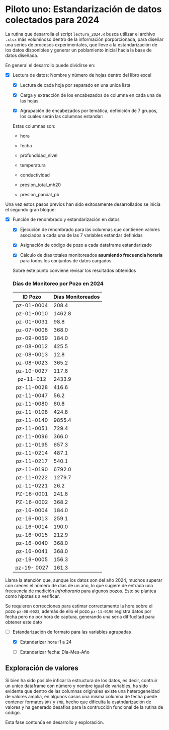 # Piloto uno: Estandarización de datos colectados para 2024

La rutina que desarrolla el script `lectura_2024.R` busca utilizar el archivo `.xlsx` más voluminoso dentro de la información porporcionada, para diseñar una series de procesos experimentales, que lleve a la estandarización de los datos disponibles y generar un poblamiento inicial hacia la base de datos diseñada.

En general el desarrollo puede dividirse en:

- [x] Lectura de datos: Nombre y número de hojas dentro del libro excel
  
  - [x] Lectura de cada hoja por separado en una unica lista
  
  - [x] Carga y extracción de los encabezados de columna en cada una de las hojas
  
  - [x] Agrupación de encabezados por temática, definición de 7 grupos, los cuales serán las columnas estandar: 
  
  Estas columnas son:
  
  - hora
  
  - fecha
  
  - profundidad_nivel
  
  - temperatura
  
  - conductividad
  
  - presion_total_mh20
  
  - presion_parcial_pb

Una vez estos pasos previos han sido exitosamente desarrollados se inicia el segundo gran bloque:

- [x] Función de renombrado y estandarización en datos
  
  - [x] Ejecución de renombrado para las columnas que contienen valores asociados a cada una de las 7 variables estandar definidas
  
  - [x] Asignación de código de pozo a cada dataframe estandarizado
  
  - [x] Cálculo de días totales monitoreados **asumiendo frecuencia horaria** para todos los conjuntos de datos cargados
  
  Sobre este punto conviene revisar los resultados obtenidos
  
  ### Días de Monitoreo por Pozo en 2024
  
  | ID Pozo     | Días Monitoreados |
  |:-----------:| ----------------- |
  | pz-01-0004  | 208.4             |
  | pz-01-0010  | 1462.8            |
  | pz-01-0031  | 98.8              |
  | pz-07-0008  | 368.0             |
  | pz-09-0059  | 184.0             |
  | pz-08-0012  | 425.5             |
  | pz-08-0013  | 12.8              |
  | pz-08-0023  | 365.2             |
  | pz-10-0027  | 117.8             |
  | pz-11-012   | 2433.9            |
  | pz-11-0028  | 416.6             |
  | pz-11-0047  | 56.2              |
  | pz-11-0080  | 60.8              |
  | pz-11-0108  | 424.8             |
  | pz-11-0140  | 9855.4            |
  | pz-11-0051  | 729.4             |
  | pz-11-0096  | 366.0             |
  | pz-11-0195  | 657.3             |
  | pz-11-0214  | 487.1             |
  | pz-11-0217  | 540.1             |
  | pz-11-0190  | 6792.0            |
  | pz-11-0222  | 1279.7            |
  | pz-11-0221  | 26.2              |
  | PZ-16-0001  | 241.8             |
  | PZ-16-0002  | 368.2             |
  | pz-16-0004  | 184.0             |
  | pz-16-0013  | 259.1             |
  | pz-16-0014  | 190.0             |
  | pz-16-0015  | 212.9             |
  | pz-16-0040  | 368.0             |
  | pz-16-0041  | 368.0             |
  | pz-19-0005  | 156.3             |
  | pz-19- 0027 | 161.3             |

Llama la atención que, aunque los datos son del año 2024, muchos superar con creces el número de días de un año, lo que sugiere de entrada una frecuencia de medición *infrahoraria* para algunos pozos. Esto se plantea como hipotesis a verificar.

Se requieren correcciones para estimar correctamente la hora sobre el pozo `pz-08-0023`, además de ello el pozo `pz-11-0190` registra datos por fecha pero no por hora de captura, generando una seria dififucltad para obtener este dato

- [ ] Estandarización de formato para las variables agrupadas
  
  - [x] Estandarizar hora :1 a 24
  
  - [ ] Estandarizar fecha: Día-Mes-Año



## Exploración de valores

Si bien ha sido posible inficar la estructura de los datos, es decir, contruir un unico dataframe con número y nombre igual de variables, ha sido evidente que dentro de las columnas originales existe una heterogeneidad de valores amplia, en algunos casos una misma columna de fecha puede contener formatos `DMY` y `YMD`, hecho que dificulta la esatndarización de valores y ha generado desafios para la contrucción funcional de la rutina de código.

 Esta fase contunúa en desarrollo y exploración.
